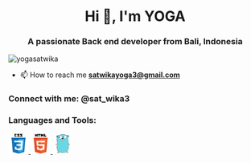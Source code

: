 <h1 align="center">Hi 👋, I'm YOGA</h1>
<h3 align="center">A passionate Back end developer from Bali, Indonesia</h3>

<p align="left"> <img src="https://komarev.com/ghpvc/?username=yogasatwika&label=Profile%20views&color=0e75b6&style=flat" alt="yogasatwika" /> </p>

- 📫 How to reach me **satwikayoga3@gmail.com**

<h3 align="left">Connect with me: @sat_wika3</h3>
<p align="left">
</p>

<h3 align="left">Languages and Tools:</h3>
<p align="left"> <a href="https://www.w3schools.com/css/" target="_blank" rel="noreferrer"> <img src="https://raw.githubusercontent.com/devicons/devicon/master/icons/css3/css3-original-wordmark.svg" alt="css3" width="40" height="40"/> </a> <a href="https://www.w3.org/html/" target="_blank" rel="noreferrer"> <img src="https://raw.githubusercontent.com/devicons/devicon/master/icons/html5/html5-original-wordmark.svg" alt="html5" width="40" height="40"/> </a> <a href="https://golang.org" target="_blank" rel="noreferrer"> <img src="https://raw.githubusercontent.com/devicons/devicon/master/icons/go/go-original.svg" alt="go" width="40" height="40"/> </a></p>
